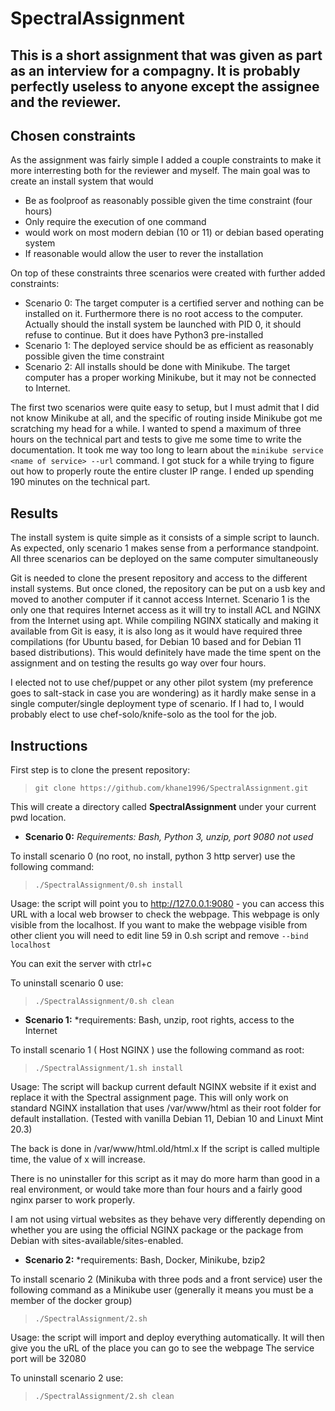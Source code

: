 # SpectralAssignment


**This is a short assignment that was given as part as an interview for a compagny.
It is probably perfectly useless to anyone except the assignee and the reviewer.**
--------------------

## Chosen constraints 
As the assignment was fairly simple I added a couple constraints to make it more interresting both for the reviewer and myself. 
The main goal was to create an install system that would
- Be as foolproof as reasonably possible given the time constraint (four hours)
- Only require the execution of one command
- would work on most modern debian (10 or 11) or debian based operating system
- If reasonable would allow the user to rever the installation

On top of these constraints three scenarios were created with further added constraints:
- Scenario 0: The target computer is a certified server and nothing can be installed on it. Furthermore there is no root access to the computer. Actually should the install system be launched with PID 0, it should refuse to continue. But it does have Python3 pre-installed
- Scenario 1: The deployed service should be as efficient as reasonably possible given the time constraint
- Scenario 2: All installs should be done with Minikube. The target computer has a proper working Minikube, but it may not be connected to Internet.

The first two scenarios were quite easy to setup, but I must admit that I did not know Minikube at all, and the specific of routing inside Minikube got me scratching my head for a while. I wanted to spend a maximum of three hours on the technical part and tests to give me some time to write the documentation. It took me way too long to learn about the ` minikube service <name of service> --url ` command. I got stuck for a while trying to figure out how to properly route the entire cluster IP range. I ended up spending 190 minutes on the technical part.

## Results
The install system is quite simple as it consists of a simple script to launch.
As expected, only scenario 1 makes sense from a performance standpoint.
All three scenarios can be deployed on the same computer simultaneously

Git is needed to clone the present repository and access to the different install systems. But once cloned, the repository can be put on a usb key and moved to another computer if it cannot access Internet.
Scenario 1 is the only one that requires Internet access as it will try to install ACL and NGINX from the Internet using apt. While compiling NGINX statically and making it available from Git is easy, it is also long as it would have required three compilations (for Ubuntu based, for Debian 10 based and for Debian 11 based distributions). This would definitely have made the time spent on the assignment and on testing the results go way over four hours.

I elected not to use chef/puppet or any other pilot system (my preference goes to salt-stack in case you are wondering) as it hardly make sense in a single computer/single deployment type of scenario. If I had to, I would probably elect to use chef-solo/knife-solo as the tool for the job. 

## Instructions
First step is to clone the present repository:
> ` git clone https://github.com/khane1996/SpectralAssignment.git `

This will create a directory called **SpectralAssignment** under your current pwd location.

- **Scenario 0:** 
*Requirements: Bash, Python 3, unzip, port 9080 not used*

To install scenario 0 (no root, no install, python 3 http server) use the following command:
> ` ./SpectralAssignment/0.sh install ` 

Usage: the script will point you to http://127.0.0.1:9080 - you can access this URL with a local web browser to check the webpage.
This webpage is only visible from the localhost.
If you want to make the webpage visible from other client you will need to edit line 59 in 0.sh script and remove `--bind localhost`

You can exit the server with ctrl+c


To uninstall scenario 0 use:
> ` ./SpectralAssignment/0.sh clean `

- **Scenario 1:**
*requirements: Bash, unzip, root rights, access to the Internet

To install scenario 1 ( Host NGINX ) use the following command as root: 
> ` ./SpectralAssignment/1.sh install `

Usage: The script will backup current default NGINX website if it exist and replace it with the Spectral assignment page.
This will only work on standard NGINX installation that uses /var/www/html as their root folder for default installation. 
(Tested with vanilla Debian 11, Debian 10 and Linuxt Mint 20.3) 

The back is done in /var/www/html.old/html.x 
If the script is called multiple time, the value of x will increase.

There is no uninstaller for this script as it may do more harm than good in a real environment, or would take more than four hours and a fairly good nginx parser to work properly.

I am not using virtual websites as they behave very differently depending on whether you are using the official NGINX package or the package from Debian with sites-available/sites-enabled.

- **Scenario 2:**
*requirements: Bash, Docker, Minikube, bzip2

To install scenario 2 (Minikuba with three pods and a front service) user the following command as a Minikube user 
(generally it means you must be a member of the docker group)
> ` ./SpectralAssignment/2.sh `

Usage: the script will import and deploy everything automatically. It will then give you the uRL of the place you can go to see the webpage
The service port will be 32080

To uninstall scenario 2 use:
> ` ./SpectralAssignment/2.sh clean `

